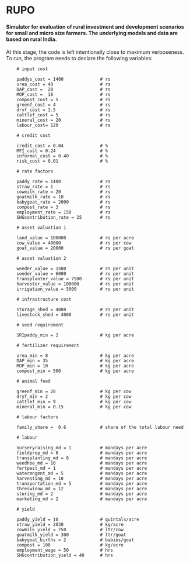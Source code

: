 # RUPO
#### Simulator for evaluation of rural investment and development scenarios for small and micro size farmers. The underlying models and data are based on rural India.

At this stage, the code is left intentionally close to maximum verboseness. To run, the program needs to declare the following variables: 

		# input cost
		
		paddys_cost = 1400 				# rs
		urea_cost =	40 					# rs
		DAP_cost =	20 					# rs
		MOP_cost =	18 					# rs
		compost_cost = 5 				# rs
		greenf_cost = 4 				# rs
		dryf_cost =	1.5 				# rs
		cattlef_cost = 5 				# rs
		mineral_cost = 20 				# rs
		labour_cost= 120 				# rs
		
		# credit cost
		
		credit_cost = 0.04 				# %
		MFI_cost = 0.24 				# %
		informal_cost = 0.40		 	# %
		risk_cost = 0.01				# %
		
		# rate factors	
		
		paddy_rate = 1400 				# rs
		straw_rate = 1 					# rs
		cowmilk_rate = 20 				# rs
		goatmilk_rate = 10 				# rs
		babygoat_rate = 2000 			# rs
		compost_rate = 3 				# rs
		employment_rate = 150 			# rs
		SHGcontribution_rate = 25 		# rs
		
		# asset valuation 1
		
		land_value = 100000 			# rs per acre
		cow_value =	40000 				# rs per cow
		goat_value = 20000 				# rs per goat
		
		# asset valuation 2
							
		weeder_value = 1500 			# rs per unit
		seeder_value = 6000 			# rs per unit
		transplanter_value = 7500 		# rs per unit
		harvester_value = 100000 		# rs per unit
		irrigation_value = 5000 		# rs per unit
					
		# infrastructure cost 		
		
		storage_shed = 4000 			# rs per unit
		livestock_shed = 4000 			# rs per unit
					
		# seed requirement 		
		
		SRIpaddy_min = 2 				# kg per acre
					
		# fertilizer requirement	
		
		urea_min = 8 					# kg per acre
		DAP_min	= 35					# kg per acre
		MOP_min	= 10					# kg per acre
		compost_min	= 500				# kg per acre
					
		# animal feed
		
		greenf_min = 20 				# kg per cow
		dryf_min = 2 					# kg per cow 
		cattlef_min = 9 				# kg per cow
		mineral_min = 0.15 				# kg per cow
		
		# labour factors 
		
		family_share =	0.6 			# share of the total labour need 
		
		# labour 	
		
		nurseryraising_md = 1 			# mandays per acre 
		fieldprep_md = 6 				# mandays per acre 
		transplanting_md = 8 			# mandays per acre 
		weedhoe_md = 10 				# mandays per acre 
		fertpest_md = 1 				# mandays per acre 
		watermngmnt_md = 5 				# mandays per acre 
		harvesting_md = 10 				# mandays per acre 
		transportation_md = 5 			# mandays per acre 
		threswinow_md = 12 				# mandays per acre 
		storing_md = 2 					# mandays per acre 
		marketing_md = 2 				# mandays per acre 
				
		# yield 	
		
		paddy_yield	= 10 				# quintals/acre
		straw_yield = 2030 				# kg/acre
		cowmilk_yield = 750 			# ltr/cow	
		goatmilk_yield = 300 			# ltr/goat	
		babygoat_births = 2 			# babies/goat
		compost	= 100  					# kg/acre
		employment_wage	= 50 			# hrs
		SHGcontribution_yield = 40 		# hrs

